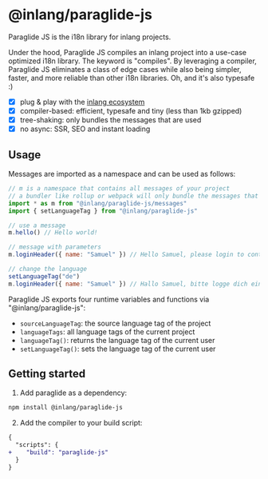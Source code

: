 # @inlang/paraglide-js

Paraglide JS is the i18n library for inlang projects. 

Under the hood, Paraglide JS compiles an inlang project into a use-case optimized i18n library. The keyword is "compiles". By leveraging a compiler, Paraglide JS eliminates a class of edge cases while also being simpler, faster, and more reliable than other i18n libraries. Oh, and it's also typesafe :) 

- [x] plug & play with the [inlang ecosystem](https://inlang.com/marketplace)
- [x] compiler-based: efficient, typesafe and tiny (less than 1kb gzipped)
- [x] tree-shaking: only bundles the messages that are used
- [x] no async: SSR, SEO and instant loading 

## Usage

Messages are imported as a namespace and can be used as follows:

```js
// m is a namespace that contains all messages of your project
// a bundler like rollup or webpack will only bundle the messages that are used
import * as m from "@inlang/paraglide-js/messages"
import { setLanguageTag } from "@inlang/paraglide-js"

// use a message
m.hello() // Hello world!

// message with parameters
m.loginHeader({ name: "Samuel" }) // Hello Samuel, please login to continue.

// change the language
setLanguageTag("de")
m.loginHeader({ name: "Samuel" }) // Hallo Samuel, bitte logge dich ein um fortzufahren.

```

Paraglide JS exports four runtime variables and functions via "@inlang/paraglide-js":

- `sourceLanguageTag`: the source language tag of the project
- `languageTags`: all language tags of the current project
- `languageTag()`: returns the language tag of the current user
- `setLanguageTag()`: sets the language tag of the current user


## Getting started


1. Add paraglide as a dependency:

```bash
npm install @inlang/paraglide-js
```

2. Add the compiler to your build script:

```diff
{
  "scripts": {
+    "build": "paraglide-js"
  }
}
```

